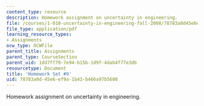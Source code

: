 ```yaml
---
content_type: resource
description: Homework assignment on uncertainty in engineering.
file: /courses/1-010-uncertainty-in-engineering-fall-2008/78783a0d45e6ef9a1b43b466a97b5600_homework_09.pdf
file_type: application/pdf
learning_resource_types:
- Assignments
ocw_type: OCWFile
parent_title: Assignments
parent_type: CourseSection
parent_uid: 1dd7ff79-7e94-b15b-1d9f-4dab4f77e3db
resourcetype: Document
title: 'Homework Set #9'
uid: 78783a0d-45e6-ef9a-1b43-b466a97b5600
---
```

Homework assignment on uncertainty in engineering.

